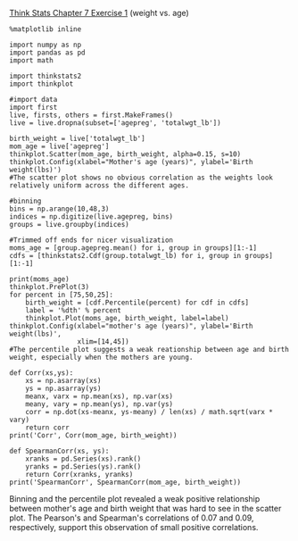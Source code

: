 [Think Stats Chapter 7 Exercise 1](http://greenteapress.com/thinkstats2/html/thinkstats2008.html#toc70) (weight vs. age)

>> 
```
%matplotlib inline

import numpy as np
import pandas as pd
import math

import thinkstats2
import thinkplot

#import data
import first
live, firsts, others = first.MakeFrames()
live = live.dropna(subset=['agepreg', 'totalwgt_lb'])

birth_weight = live['totalwgt_lb']
mom_age = live['agepreg']
thinkplot.Scatter(mom_age, birth_weight, alpha=0.15, s=10)
thinkplot.Config(xlabel="Mother's age (years)", ylabel='Birth weight(lbs)')
#The scatter plot shows no obvious correlation as the weights look relatively uniform across the different ages. 

#binning
bins = np.arange(10,48,3)
indices = np.digitize(live.agepreg, bins)
groups = live.groupby(indices)

#Trimmed off ends for nicer visualization
moms_age = [group.agepreg.mean() for i, group in groups][1:-1]
cdfs = [thinkstats2.Cdf(group.totalwgt_lb) for i, group in groups][1:-1]

print(moms_age)
thinkplot.PrePlot(3)
for percent in [75,50,25]:
    birth_weight = [cdf.Percentile(percent) for cdf in cdfs]
    label = '%dth' % percent
    thinkplot.Plot(moms_age, birth_weight, label=label)
thinkplot.Config(xlabel="mother's age (years)", ylabel='Birth weight(lbs)',
                 xlim=[14,45])
#The percentile plot suggests a weak reationship between age and birth weight, especially when the mothers are young.                   
                
def Corr(xs,ys):
    xs = np.asarray(xs)
    ys = np.asarray(ys)
    meanx, varx = np.mean(xs), np.var(xs)
    meany, vary = np.mean(ys), np.var(ys)
    corr = np.dot(xs-meanx, ys-meany) / len(xs) / math.sqrt(varx * vary)
    return corr
print('Corr', Corr(mom_age, birth_weight))

def SpearmanCorr(xs, ys):
    xranks = pd.Series(xs).rank()
    yranks = pd.Series(ys).rank()
    return Corr(xranks, yranks)
print('SpearmanCorr', SpearmanCorr(mom_age, birth_weight))
```
Binning and the percentile plot revealed a weak positive relationship between mother's age and birth weight that was hard to see in the scatter plot. The Pearson's and Spearman's correlations of 0.07 and 0.09, respectively, support this observation of small positive correlations.
